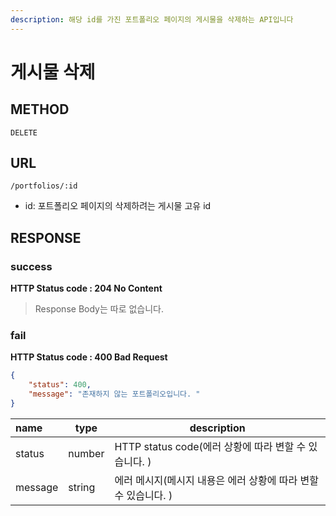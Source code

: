```yaml
---
description: 해당 id를 가진 포트폴리오 페이지의 게시물을 삭제하는 API입니다
---
```


# 게시물 삭제

## METHOD

```text
DELETE
```

## URL

```text
/portfolios/:id
```

* id: 포트폴리오 페이지의 삭제하려는 게시물 고유 id

## RESPONSE

### success

**HTTP Status code : 204 No Content**

> Response Body는 따로 없습니다.  

### fail

**HTTP Status code : 400 Bad Request**

```json
{
    "status": 400,
    "message": "존재하지 않는 포트폴리오입니다. "
}
```

| name    | type   | description                                                  |
| :------ | ------ | ------------------------------------------------------------ |
| status  | number | HTTP status code(에러 상황에 따라 변할 수 있습니다. )        |
| message | string | 에러 메시지(메시지 내용은 에러 상황에 따라 변할 수 있습니다. ) |